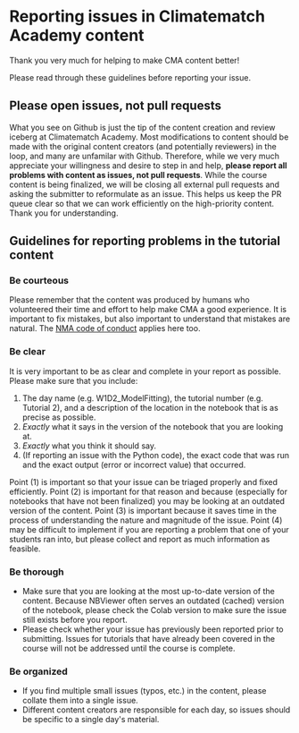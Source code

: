 # Reporting issues in Climatematch Academy content

Thank you very much for helping to make CMA content better!

Please read through these guidelines before reporting your issue.

## Please open issues, not pull requests

What you see on Github is just the tip of the content creation and review iceberg at Climatematch Academy. Most modifications to content should be made with the original content creators (and potentially reviewers) in the loop, and many are unfamilar with Github. Therefore, while we very much appreciate your willingness and desire to step in and help, **please report all problems with content as issues, not pull requests**. While the course content is being finalized, we will be closing all external pull requests and asking the submitter to reformulate as an issue. This helps us keep the PR queue clear so that we can work efficiently on the high-priority content. Thank you for understanding.

## Guidelines for reporting problems in the tutorial content

### Be courteous

Please remember that the content was produced by humans who volunteered their time and effort to help make CMA a good experience. It is important to fix mistakes, but also important to understand that mistakes are natural. The [NMA code of conduct](http://www.neuromatchacademy.org/code-of-conduct/) applies here too.

### Be clear

It is very important to be as clear and complete in your report as possible. Please make sure that you include:

1. The day name (e.g. W1D2_ModelFitting), the tutorial number (e.g. Tutorial 2), and a description of the location in the notebook that is as precise as possible.
2. _Exactly_ what it says in the version of the notebook that you are looking at.
3. _Exactly_ what you think it should say.
4. (If reporting an issue with the Python code), the exact code that was run and the exact output (error or incorrect value) that occurred.

Point (1) is important so that your issue can be triaged properly and fixed efficiently. Point (2) is important for that reason and because (especially for notebooks that have not been finalized) you may be looking at an outdated version of the content. Point (3) is important because it saves time in the process of understanding the nature and magnitude of the issue. Point (4) may be difficult to implement if you are reporting a problem that one of your students ran into, but please collect and report as much information as feasible.

### Be thorough

- Make sure that you are looking at the most up-to-date version of the content. Because NBViewer often serves an outdated (cached) version of the notebook, please check the Colab version to make sure the issue still exists before you report.
- Please check whether your issue has previously been reported prior to submitting. Issues for tutorials that have already been covered in the course will not be addressed until the course is complete.

### Be organized

- If you find multiple small issues (typos, etc.) in the content, please collate them into a single issue.
- Different content creators are responsible for each day, so issues should be specific to a single day's material.
